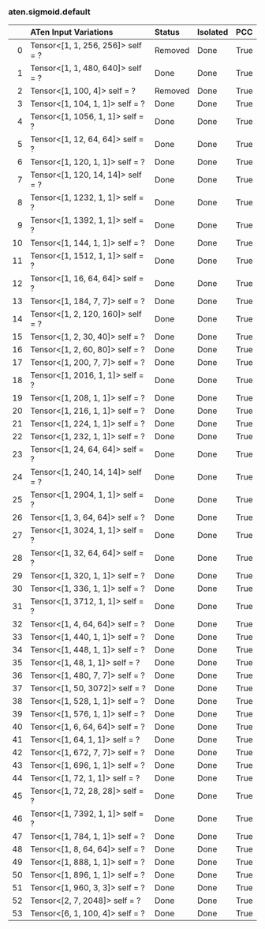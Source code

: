 ### aten.sigmoid.default
|    | ATen Input Variations             | Status   | Isolated   | PCC   |
|---:|:----------------------------------|:---------|:-----------|:------|
|  0 | Tensor<[1, 1, 256, 256]> self = ? | Removed  | Done       | True  |
|  1 | Tensor<[1, 1, 480, 640]> self = ? | Done     | Done       | True  |
|  2 | Tensor<[1, 100, 4]> self = ?      | Removed  | Done       | True  |
|  3 | Tensor<[1, 104, 1, 1]> self = ?   | Done     | Done       | True  |
|  4 | Tensor<[1, 1056, 1, 1]> self = ?  | Done     | Done       | True  |
|  5 | Tensor<[1, 12, 64, 64]> self = ?  | Done     | Done       | True  |
|  6 | Tensor<[1, 120, 1, 1]> self = ?   | Done     | Done       | True  |
|  7 | Tensor<[1, 120, 14, 14]> self = ? | Done     | Done       | True  |
|  8 | Tensor<[1, 1232, 1, 1]> self = ?  | Done     | Done       | True  |
|  9 | Tensor<[1, 1392, 1, 1]> self = ?  | Done     | Done       | True  |
| 10 | Tensor<[1, 144, 1, 1]> self = ?   | Done     | Done       | True  |
| 11 | Tensor<[1, 1512, 1, 1]> self = ?  | Done     | Done       | True  |
| 12 | Tensor<[1, 16, 64, 64]> self = ?  | Done     | Done       | True  |
| 13 | Tensor<[1, 184, 7, 7]> self = ?   | Done     | Done       | True  |
| 14 | Tensor<[1, 2, 120, 160]> self = ? | Done     | Done       | True  |
| 15 | Tensor<[1, 2, 30, 40]> self = ?   | Done     | Done       | True  |
| 16 | Tensor<[1, 2, 60, 80]> self = ?   | Done     | Done       | True  |
| 17 | Tensor<[1, 200, 7, 7]> self = ?   | Done     | Done       | True  |
| 18 | Tensor<[1, 2016, 1, 1]> self = ?  | Done     | Done       | True  |
| 19 | Tensor<[1, 208, 1, 1]> self = ?   | Done     | Done       | True  |
| 20 | Tensor<[1, 216, 1, 1]> self = ?   | Done     | Done       | True  |
| 21 | Tensor<[1, 224, 1, 1]> self = ?   | Done     | Done       | True  |
| 22 | Tensor<[1, 232, 1, 1]> self = ?   | Done     | Done       | True  |
| 23 | Tensor<[1, 24, 64, 64]> self = ?  | Done     | Done       | True  |
| 24 | Tensor<[1, 240, 14, 14]> self = ? | Done     | Done       | True  |
| 25 | Tensor<[1, 2904, 1, 1]> self = ?  | Done     | Done       | True  |
| 26 | Tensor<[1, 3, 64, 64]> self = ?   | Done     | Done       | True  |
| 27 | Tensor<[1, 3024, 1, 1]> self = ?  | Done     | Done       | True  |
| 28 | Tensor<[1, 32, 64, 64]> self = ?  | Done     | Done       | True  |
| 29 | Tensor<[1, 320, 1, 1]> self = ?   | Done     | Done       | True  |
| 30 | Tensor<[1, 336, 1, 1]> self = ?   | Done     | Done       | True  |
| 31 | Tensor<[1, 3712, 1, 1]> self = ?  | Done     | Done       | True  |
| 32 | Tensor<[1, 4, 64, 64]> self = ?   | Done     | Done       | True  |
| 33 | Tensor<[1, 440, 1, 1]> self = ?   | Done     | Done       | True  |
| 34 | Tensor<[1, 448, 1, 1]> self = ?   | Done     | Done       | True  |
| 35 | Tensor<[1, 48, 1, 1]> self = ?    | Done     | Done       | True  |
| 36 | Tensor<[1, 480, 7, 7]> self = ?   | Done     | Done       | True  |
| 37 | Tensor<[1, 50, 3072]> self = ?    | Done     | Done       | True  |
| 38 | Tensor<[1, 528, 1, 1]> self = ?   | Done     | Done       | True  |
| 39 | Tensor<[1, 576, 1, 1]> self = ?   | Done     | Done       | True  |
| 40 | Tensor<[1, 6, 64, 64]> self = ?   | Done     | Done       | True  |
| 41 | Tensor<[1, 64, 1, 1]> self = ?    | Done     | Done       | True  |
| 42 | Tensor<[1, 672, 7, 7]> self = ?   | Done     | Done       | True  |
| 43 | Tensor<[1, 696, 1, 1]> self = ?   | Done     | Done       | True  |
| 44 | Tensor<[1, 72, 1, 1]> self = ?    | Done     | Done       | True  |
| 45 | Tensor<[1, 72, 28, 28]> self = ?  | Done     | Done       | True  |
| 46 | Tensor<[1, 7392, 1, 1]> self = ?  | Done     | Done       | True  |
| 47 | Tensor<[1, 784, 1, 1]> self = ?   | Done     | Done       | True  |
| 48 | Tensor<[1, 8, 64, 64]> self = ?   | Done     | Done       | True  |
| 49 | Tensor<[1, 888, 1, 1]> self = ?   | Done     | Done       | True  |
| 50 | Tensor<[1, 896, 1, 1]> self = ?   | Done     | Done       | True  |
| 51 | Tensor<[1, 960, 3, 3]> self = ?   | Done     | Done       | True  |
| 52 | Tensor<[2, 7, 2048]> self = ?     | Done     | Done       | True  |
| 53 | Tensor<[6, 1, 100, 4]> self = ?   | Done     | Done       | True  |

